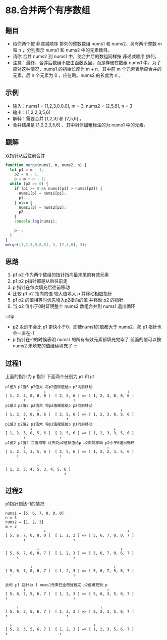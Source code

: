 # 88.合并两个有序数组
## 题目
- 给你两个按 非递减顺序 排列的整数数组 nums1 和 nums2，另有两个整数 m 和 n ，分别表示 nums1 和 nums2 中的元素数目。
- 请你 合并 nums2 到 nums1 中，使合并后的数组同样按 非递减顺序 排列。
- 注意：最终，合并后数组不应由函数返回，而是存储在数组 nums1 中。为了应对这种情况，nums1 的初始长度为 m + n，其中前 m 个元素表示应合并的元素，后 n 个元素为 0 ，应忽略。nums2 的长度为 n 。
## 示例
* 输入：nums1 = [1,2,3,0,0,0], m = 3, nums2 = [2,5,6], n = 3
* 输出：[1,2,2,3,5,6]
* 解释：需要合并 [1,2,3] 和 [2,5,6] 。
* 合并结果是 [1,2,2,3,5,6] ，其中斜体加粗标注的为 nums1 中的元素。

## 题解
双指针从后往前合并
```js
function merge(nums1, m, nums2, n) {
  let p1 = m - 1,
    p2 = n - 1,
    p = m + n - 1;
  while (p2 >= 0) {
    if (p1 >= 0 && nums1[p1] > nums2[p2]) {
      nums1[p] = nums1[p1];
      p1--;
    } else {
      nums1[p] = nums2[p2];
      p2--;
    }
    console.log(nums1);

    p--;
  }
}
merge([1,2,3,0,0,0], 3, [2,5,6], 3);
```
## 思路
1. p1 p2 作为两个数组的指针指向最末尾的有效元素
2. p1 p2 p指针都是从后往前走
3. p 指针在每次填充后往前移动
4. 比较 p1 p2 指向的值 较大值填入 p 并移动相应指针
5. p1 p2 的值相等时优先填入p2指向的值 并移动 p2 的指针
6. 当 p2 值小于0时证明整个 nums2 数组合并到 nums1 退出循环

:::tip
- p2 永远不会比 p1 更快小于0，即使nums1的值都大于 nums2，那 p1 指针也会一直在-1
- p 指针在-1的时候表明 nums1 的所有有效元素都填充完毕了 前面的值可以按 nums2 未填充的值继续填充了
:::

## 过程1
上面的指针为 `p` 指针 下面两个分别为 `p1` 和 `p2`
```
p1值3 p2值6 p2值大 将p2值赋值给p p2向前移动
                 ↓                                    ↓
[ 1, 2, 3, 0, 0, 0 ]  [ 2, 5, 6 ] => [ 1, 2, 3, 0, 0, 6 ]
        ↑                     ↑
p1值3 p2值5 p2值大 将p2值赋值给p p2向前移动
              ↓                                    ↓
[ 1, 2, 3, 0, 0, 6 ]  [ 2, 5, 6 ] => [ 1, 2, 3, 0, 5, 6 ]
        ↑                  ↑
p1值3 p2值2 p1值大 将p1值赋值给p p1向前移动
           ↓                                    ↓
[ 1, 2, 3, 0, 5, 6 ]  [ 2, 5, 6 ] => [ 1, 2, 3, 3, 5, 6 ]
        ↑               ↑
p1值2 p2值2 二值相等 优先将p2值赋值给p p2向前移动 p2小于0退出循环
        ↓                                    ↓
[ 1, 2, 3, 3, 5, 6 ]  [ 2, 5, 6 ] => [ 1, 2, 2, 3, 5, 6 ]
     ↑                  ↑

              ↓  
[ 1, 2, 3, 4, 5, 3, 4, 5, 6 ]
                          ↑
```

## 过程2
p1指针到达-1的情况
```
nums1 = [5, 6, 7, 0, 0, 0] 
n = 3
nums2 = [1, 2, 3]
m = 3
                 ↓                                    ↓
[ 5, 6, 7, 0, 0, 0 ]  [ 1, 2, 3 ] => [ 5, 6, 7, 0, 0, 7 ]
        ↑                     ↑

              ↓                                    ↓
[ 5, 6, 7, 0, 0, 7 ]  [ 1, 2, 3 ] => [ 5, 6, 7, 0, 6, 7 ]
     ↑                        ↑

           ↓                                    ↓
[ 5, 6, 7, 0, 6, 7 ]  [ 1, 2, 3 ] => [ 5, 6, 7, 5, 6, 7 ]
  ↑                           ↑

此时 p1 指针为-1 nums1元素已全部处理完 p2值填充到 p
        ↓                                    ↓
[ 5, 6, 7, 5, 6, 7 ]  [ 1, 2, 3 ] => [ 5, 6, 3, 5, 6, 7 ]
↑                             ↑

     ↓                                    ↓
[ 5, 6, 3, 5, 6, 7 ]  [ 1, 2, 3 ] => [ 5, 2, 3, 5, 6, 7 ]
↑                          ↑

  ↓                                    ↓
[ 5, 2, 3, 5, 6, 7 ]  [ 1, 2, 3 ] => [ 1, 2, 3, 5, 6, 7 ]
↑                       ↑
```

